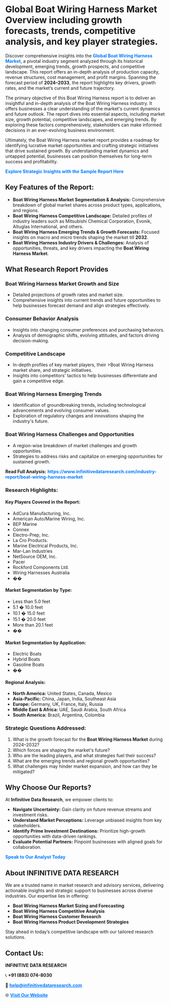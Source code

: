 <h1>Global Boat Wiring Harness Market Overview including growth forecasts, trends, competitive analysis, and key player strategies.</h1>
<p>
Discover comprehensive insights into the 
<a href="https://www.infinitivedataresearch.com/industry-report/boat-wiring-harness-market" rel="dofollow" style="color: #007BFF; text-decoration: none;"><strong>Global Boat Wiring Harness Market</strong></a>, a pivotal industry segment analyzed through its historical development, emerging trends, growth prospects, and competitive landscape. This report offers an in-depth analysis of production capacity, revenue structures, cost management, and profit margins. Spanning the forecast period of <strong>2024–2033</strong>, the report highlights key drivers, growth rates, and the market’s current and future trajectory.
</p>
<p>
The primary objective of this Boat Wiring Harness report is to deliver an insightful and in-depth analysis of the Boat Wiring Harness industry. It offers businesses a clear understanding of the market's current dynamics and future outlook. The report dives into essential aspects, including market size, growth potential, competitive landscapes, and emerging trends. By exploring these factors comprehensively, stakeholders can make informed decisions in an ever-evolving business environment.
</p>
<p>
Ultimately, the Boat Wiring Harness market report provides a roadmap for identifying lucrative market opportunities and crafting strategic initiatives that drive sustained growth. By understanding market dynamics and untapped potential, businesses can position themselves for long-term success and profitability.
</p>
<p>
<a href="https://www.infinitivedataresearch.com/request-sample/reportId=109174" style="color: #007BFF; text-decoration: none;"><strong>Explore Strategic Insights with the Sample Report Here</strong></a>
</p>

<h2>Key Features of the Report:</h2>
<ul>
<li><strong>Boat Wiring Harness Market Segmentation & Analysis:</strong> Comprehensive breakdown of global market shares across product types, applications, and regions.</li>
<li><strong>Boat Wiring Harness Competitive Landscape:</strong> Detailed profiles of industry leaders such as Mitsubishi Chemical Corporation, Evonik, Altuglas International, and others.</li>
<li><strong>Boat Wiring Harness Emerging Trends & Growth Forecasts:</strong> Focused insights on macro and micro trends shaping the market till <strong>2032</strong>.</li>
<li><strong>Boat Wiring Harness Industry Drivers & Challenges:</strong> Analysis of opportunities, threats, and key drivers impacting the <strong>Boat Wiring Harness Market</strong>.</li>
</ul>

<h2>What Research Report Provides</h2>
<h3>Boat Wiring Harness Market Growth and Size</h3>
<ul>
<li>Detailed projections of growth rates and market size.</li>
<li>Comprehensive insights into current trends and future opportunities to help businesses forecast demand and align strategies effectively.</li>
</ul>

<h3>Consumer Behavior Analysis</h3>
<ul>
<li>Insights into changing consumer preferences and purchasing behaviors.</li>
<li>Analysis of demographic shifts, evolving attitudes, and factors driving decision-making.</li>
</ul>

<h3>Competitive Landscape</h3>
<ul>
<li>In-depth profiles of key market players, their >Boat Wiring Harness market share, and strategic initiatives.</li>
<li>Insights into competitors' tactics to help businesses differentiate and gain a competitive edge.</li>
</ul>

<h3>Boat Wiring Harness Emerging Trends</h3>
<ul>
<li>Identification of groundbreaking trends, including technological advancements and evolving consumer values.</li>
<li>Exploration of regulatory changes and innovations shaping the industry's future.</li>
</ul>

<h3>Boat Wiring Harness Challenges and Opportunities</h3>
<ul>
<li>A region-wise breakdown of market challenges and growth opportunities.</li>
<li>Strategies to address risks and capitalize on emerging opportunities for sustained growth.</li>
</ul>
<p><strong>Read Full Analysis:</strong> <a href="https://www.infinitivedataresearch.com/industry-report/boat-wiring-harness-market" rel="dofollow" style="color: #007BFF; text-decoration: none;"><strong>https://www.infinitivedataresearch.com/industry-report/boat-wiring-harness-market</strong></a></p>
<h3>Research Highlights:</h3>
<h4>Key Players Covered in the Report:</h4>
<ul><li>AdCura Manufacturing, Inc.</li><li>American Auto/Marine Wiring, Inc.</li><li>BEP Marine</li><li>Connex</li><li>Electro-Prep, Inc.</li><li>La Cro Products.</li><li>Marine Electrical Products, Inc.</li><li>Mar-Lan Industries</li><li>NetSource OEM, Inc.</li><li>Pacer</li><li>Rockford Components Ltd.</li><li>Wiring Harnesses Australia</li><li>��</li></ul>
<h4>Market Segmentation by Type:</h4>
<ul><li>Less than 5.0 feet</li><li>5.1 � 10.0 feet</li><li>10.1 � 15.0 feet</li><li>15.1 � 20.0 feet</li><li>More than 20.1 feet</li><li>��</li></ul>
<h4>Market Segmentation by Application:</h4>
<ul><li>Electric Boats</li><li>Hybrid Boats</li><li>Gasoline Boats</li><li>��</li></ul>

<h4>Regional Analysis:</h4>
<ul>
<li><strong>North America:</strong> United States, Canada, Mexico</li>
<li><strong>Asia-Pacific:</strong> China, Japan, India, Southeast Asia</li>
<li><strong>Europe:</strong> Germany, UK, France, Italy, Russia</li>
<li><strong>Middle East & Africa:</strong> UAE, Saudi Arabia, South Africa</li>
<li><strong>South America:</strong> Brazil, Argentina, Colombia</li>
</ul>

<h3>Strategic Questions Addressed:</h3>
<ol>
<li>What is the growth forecast for the <strong>Boat Wiring Harness Market</strong> during 2024–2032?</li>
<li>Which forces are shaping the market's future?</li>
<li>Who are the leading players, and what strategies fuel their success?</li>
<li>What are the emerging trends and regional growth opportunities?</li>
<li>What challenges may hinder market expansion, and how can they be mitigated?</li>
</ol>

<h2>Why Choose Our Reports?</h2>
<p>At <strong>Infinitive Data Research</strong>, we empower clients to:</p>
<ul>
<li><strong>Navigate Uncertainty:</strong> Gain clarity on future revenue streams and investment risks.</li>
<li><strong>Understand Market Perceptions:</strong> Leverage unbiased insights from key stakeholders.</li>
<li><strong>Identify Prime Investment Destinations:</strong> Prioritize high-growth opportunities with data-driven rankings.</li>
<li><strong>Evaluate Potential Partners:</strong> Pinpoint businesses with aligned goals for collaboration.</li>
</ul>
<p><a href="https://www.infinitivedataresearch.com/industry-report/boat-wiring-harness-market" rel="dofollow" style="color: #007BFF; text-decoration: none;"><strong>Speak to Our Analyst Today</strong></a></p>

<h2>About INFINITIVE DATA RESEARCH</h2>
<p>We are a trusted name in market research and advisory services, delivering actionable insights and strategic support to businesses across diverse industries. Our expertise lies in offering:</p>
<ul>
<li><strong>Boat Wiring Harness Market Sizing and Forecasting</strong></li>
<li><strong>Boat Wiring Harness Competitive Analysis</strong></li>
<li><strong>Boat Wiring Harness Customer Research</strong></li>
<li><strong>Boat Wiring Harness Product Development Strategies</strong></li>
</ul>
<p>Stay ahead in today’s competitive landscape with our tailored research solutions.</p>

<h2>Contact Us:</h2>
<p><strong>INFINITIVE DATA RESEARCH</strong></p>
<p>📞 <strong>+91 (883) 074-8030</strong></p>
<p>📧 <strong><a href="mailto:help@infinitivedataresearch.com" style="color: #007BFF;">help@infinitivedataresearch.com</a></strong></p>
<p>🌐 <strong><a href="https://www.infinitivedataresearch.com" rel="dofollow" style="color: #007BFF;">Visit Our Website</a></strong></p>